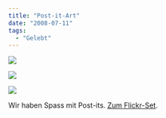 ```yaml
---
title: "Post-it-Art"
date: "2008-07-11"
tags:
  - "Gelebt"
---
```


![](/images/codecandies/DSC00136.JPG)

![](/images/codecandies/DSC00137.JPG)

![](/images/codecandies/DSC00138.JPG)

Wir haben Spass mit Post-its. [Zum Flickr-Set](http://www.flickr.com/photos/codecandies/sets/72157606101449828/).
